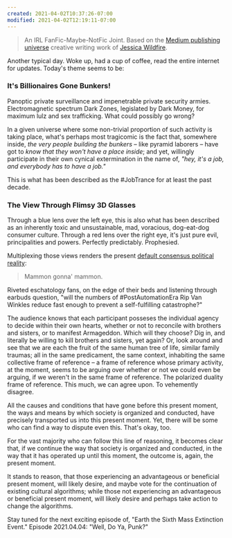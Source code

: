 ```yaml
---
created: 2021-04-02T10:37:26-07:00
modified: 2021-04-02T12:19:11-07:00
---
```


> An IRL FanFic-Maybe-NotFic Joint. Based on the [Medium publishing universe](https://link.medium.com/HvPPQJai8eb) creative writing work of [Jessica Wildfire](https://JessicaLexicus.medium.com/).

Another typical day. Woke up, had a cup of coffee, read the entire internet for updates. Today's theme seems to be:

### It's Billionaires Gone Bunkers! 

Panoptic private surveillance and impenetrable private security armies. Electromagnetic spectrum Dark Zones, legislated by Dark Money, for maximum lulz and sex trafficking. What could possibly go wrong?

In a given universe where some non-trivial proportion of such activity is taking place, what's perhaps most tragicomic is the fact that, somewhere inside, _the very people building the bunkers_ – like pyramid laborers – have got to _know that they won't have a place inside_; and yet, willingly participate in their own cynical extermination in the name of, _"hey, it's a job, and everybody *has* to have a job."_

This is what has been described as the #JobTrance for at least the past decade.

### The View Through Flimsy 3D Glasses

Through a blue lens over the left eye, this is also what has been described as an inherently toxic and unsustainable, mad, voracious, dog-eat-dog consumer culture. Through a red lens over the right eye, it's just pure evil, principalities and powers. Perfectly predictably. Prophesied.

Multiplexing those views renders the present [default consensus political reality](bbb):

> Mammon gonna' mammon.

Riveted eschatology fans, on the edge of their beds and listening through earbuds question, "will the numbers of #PostAutomationEra Rip Van Winkles reduce fast enough to prevent a self-fulfilling catastrophe?"

The audience knows that each participant posseses the individual agency to decide within their own hearts, whether or not to reconcile with brothers and sisters, or to manifest Armageddon. Which will they choose? Dig in, and literally be willing to kill brothers and sisters, yet again? Or, look around and see that we are each the fruit of the same human tree of life, similar family traumas; all in the same predicament, the same context, inhabiting the same collective frame of reference &ndash; a frame of reference whose primary activity, at the moment, seems to be arguing over whether or not we could even be arguing, if we weren't in the same frame of reference. The polarized duality frame of reference. This much, we can agree upon. To vehemently disagree.

All the causes and conditions that have gone before this present moment, the ways and means by which society is organized and conducted, have precisely transported us into this present moment. Yet, there will be some who can find a way to dispute even this. That's okay, too.

For the vast majority who can follow this line of reasoning, it becomes clear that, if we continue the way that society is organized and conducted, in the way that it has operated up until this moment, the outcome is, again, the present moment.

It stands to reason, that those experiencing an advantageous or beneficial present moment, will likely desire, and maybe vote for the continuation of existing cultural algorithms; while those not experiencing an advantageous or beneficial present moment, will likely desire and perhaps take action to change the algorithms.

Stay tuned for the next exciting episode of, "Earth the Sixth Mass Extinction Event." Episode 2021.04.04: "Well, Do Ya, Punk?"

